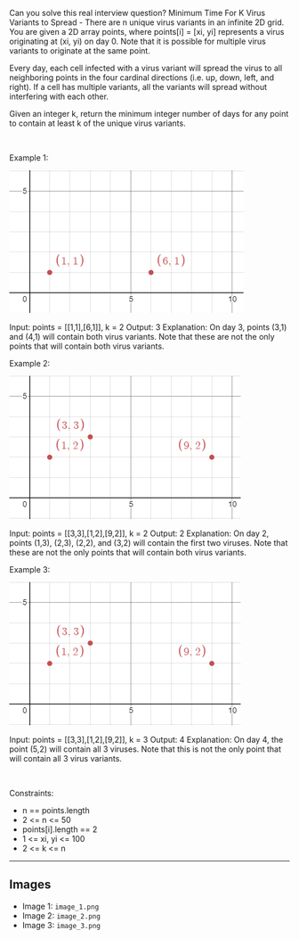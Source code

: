 Can you solve this real interview question? Minimum Time For K Virus Variants to Spread - There are n unique virus variants in an infinite 2D grid. You are given a 2D array points, where points[i] = [xi, yi] represents a virus originating at (xi, yi) on day 0. Note that it is possible for multiple virus variants to originate at the same point.

Every day, each cell infected with a virus variant will spread the virus to all neighboring points in the four cardinal directions (i.e. up, down, left, and right). If a cell has multiple variants, all the variants will spread without interfering with each other.

Given an integer k, return the minimum integer number of days for any point to contain at least k of the unique virus variants.

 

Example 1:

![Example 1](./image_1.png)


Input: points = [[1,1],[6,1]], k = 2
Output: 3
Explanation: On day 3, points (3,1) and (4,1) will contain both virus variants. Note that these are not the only points that will contain both virus variants.


Example 2:

![Example 2](./image_2.png)


Input: points = [[3,3],[1,2],[9,2]], k = 2
Output: 2
Explanation: On day 2, points (1,3), (2,3), (2,2), and (3,2) will contain the first two viruses. Note that these are not the only points that will contain both virus variants.


Example 3:

![Example 2](./image_2.png)


Input: points = [[3,3],[1,2],[9,2]], k = 3
Output: 4
Explanation: On day 4, the point (5,2) will contain all 3 viruses. Note that this is not the only point that will contain all 3 virus variants.


 

Constraints:

 * n == points.length
 * 2 <= n <= 50
 * points[i].length == 2
 * 1 <= xi, yi <= 100
 * 2 <= k <= n

---

## Images

- Image 1: `image_1.png`
- Image 2: `image_2.png`
- Image 3: `image_3.png`
